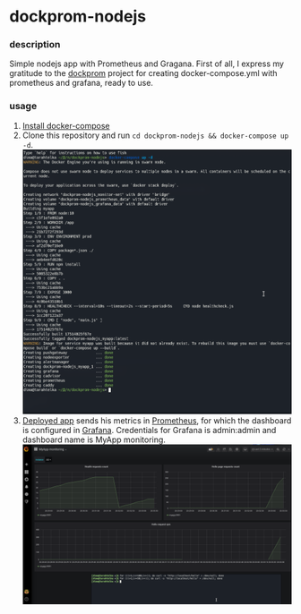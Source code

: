 # dockprom-nodejs

### description
Simple nodejs app with Prometheus and Gragana. First of all, I express my gratitude to the [dockprom](https://github.com/stefanprodan/dockprom) project for creating docker-compose.yml with prometheus and grafana, ready to use.

### usage
1. [Install docker-compose](https://www.vagrantup.com/docs/installation/)  
2. Clone this repository and run `cd dockprom-nodejs && docker-compose up -d`.
![](https://github.com/ganochenkodg/dockprom-nodejs/blob/master/screens/docker-compose.png)
3. [Deployed app](http://localhost/hello) sends his metrics in [Prometheus](https://prometheus.io/docs/introduction/overview/), for which the dashboard is configured in [Grafana](http://localhost:3000). Credentials for Grafana is admin:admin and dashboard name is MyApp monitoring.
![](https://github.com/ganochenkodg/dockprom-nodejs/blob/master/screens/grafana.png)
